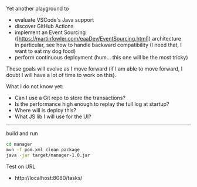 Yet another playground to
- evaluate VSCode's Java support
- discover GitHub Actions
- implement an Event Sourcing ([https://martinfowler.com/eaaDev/EventSourcing.html]) architecture  
  in particular, see how to handle backward compatibility (I need that, I want to eat my dog food)
- perform continuous deployment (hum… this one will be the most tricky)

These goals will evolve as I move forward (if I am able to move forward, I doubt I will have a lot of time to work on this).

What I do not know yet:
- Can I use a Git repo to store the transactions?
- Is the performance high enough to replay the full log at startup?
- Where will is deploy this?
- What JS lib I will use for the UI?

------

build and run
```bash
cd manager
mvn -f pom.xml clean package
java -jar target/manager-1.0.jar
```


Test on URL
- http://localhost:8080/tasks/
